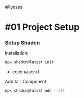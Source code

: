 @Iyesss

# #01 Project Setup

### Setup Shadcn

installation:

```bash
npx shadcn@latest init
```

- color `Neutral`

Add `All` Component

```bash
npx shadcn@latest add --all
```
